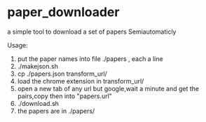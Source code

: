 paper_downloader
================

a simple tool to download a set of papers Semiautomaticly

Usage:
1. put the paper names into file ./papers , each a line
2. ./makejson.sh
3. cp ./papers.json transform_url/
4. load the chrome extension in transform_url/
5. open a new tab of any url but google,wait a minute and get the <paper url> pairs,copy then into "papers.url"
6. ./download.sh
7. the papers are in ./papers/
